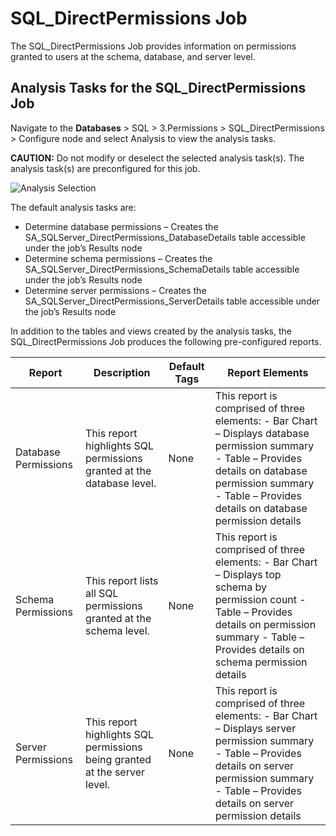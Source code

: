 # SQL_DirectPermissions Job

The SQL_DirectPermissions Job provides information on permissions granted to users at the schema,
database, and server level.

## Analysis Tasks for the SQL_DirectPermissions Job

Navigate to the **Databases** > SQL > 3.Permissions > SQL_DirectPermissions > Configure node and
select Analysis to view the analysis tasks.

**CAUTION:** Do not modify or deselect the selected analysis task(s). The analysis task(s) are
preconfigured for this job.

![Analysis Selection](/img/product_docs/accessanalyzer/solutions/databases/sql/permissions/sqljobgroup38.webp)

The default analysis tasks are:

- Determine database permissions – Creates the SA_SQLServer_DirectPermissions_DatabaseDetails table
  accessible under the job’s Results node
- Determine schema permissions – Creates the SA_SQLServer_DirectPermissions_SchemaDetails table
  accessible under the job’s Results node
- Determine server permissions – Creates the SA_SQLServer_DirectPermissions_ServerDetails table
  accessible under the job’s Results node

In addition to the tables and views created by the analysis tasks, the SQL_DirectPermissions Job
produces the following pre-configured reports.

| Report               | Description                                                               | Default Tags | Report Elements                                                                                                                                                                                                    |
| -------------------- | ------------------------------------------------------------------------- | ------------ | ------------------------------------------------------------------------------------------------------------------------------------------------------------------------------------------------------------------ |
| Database Permissions | This report highlights SQL permissions granted at the database level.     | None         | This report is comprised of three elements: - Bar Chart – Displays database permission summary - Table – Provides details on database permission summary - Table – Provides details on database permission details |
| Schema Permissions   | This report lists all SQL permissions granted at the schema level.        | None         | This report is comprised of three elements: - Bar Chart – Displays top schema by permission count - Table – Provides details on permission summary - Table – Provides details on schema permission details         |
| Server Permissions   | This report highlights SQL permissions being granted at the server level. | None         | This report is comprised of three elements: - Bar Chart – Displays server permission summary - Table – Provides details on server permission summary - Table – Provides details on server permission details       |
